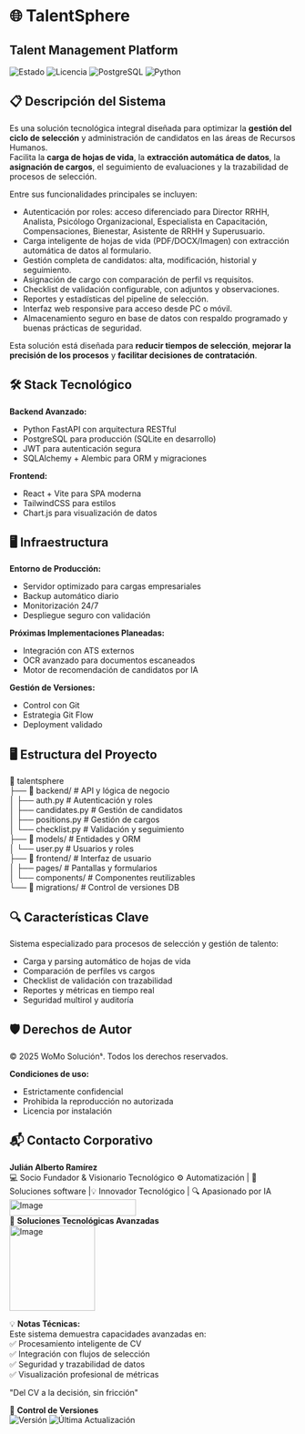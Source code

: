 # 🌐 TalentSphere 
## Talent Management Platform

![Estado](https://img.shields.io/badge/🚀_En_Desarrollo-yellow) 
![Licencia](https://img.shields.io/badge/Licencia-🔒_Privada-red)
![PostgreSQL](https://img.shields.io/badge/PostgreSQL-4169E1?logo=postgresql&logoColor=white)
![Python](https://img.shields.io/badge/Python-3776AB?logo=python&logoColor=white)

## 📋 Descripción del Sistema
Es una solución tecnológica integral diseñada para optimizar la **gestión del ciclo de selección** y administración de candidatos en las áreas de Recursos Humanos.  
Facilita la **carga de hojas de vida**, la **extracción automática de datos**, la **asignación de cargos**, el seguimiento de evaluaciones y la trazabilidad de procesos de selección.

Entre sus funcionalidades principales se incluyen:
- Autenticación por roles: acceso diferenciado para Director RRHH, Analista, Psicólogo Organizacional, Especialista en Capacitación, Compensaciones, Bienestar, Asistente de RRHH y Superusuario.
- Carga inteligente de hojas de vida (PDF/DOCX/Imagen) con extracción automática de datos al formulario.
- Gestión completa de candidatos: alta, modificación, historial y seguimiento.
- Asignación de cargo con comparación de perfil vs requisitos.
- Checklist de validación configurable, con adjuntos y observaciones.
- Reportes y estadísticas del pipeline de selección.
- Interfaz web responsive para acceso desde PC o móvil.
- Almacenamiento seguro en base de datos con respaldo programado y buenas prácticas de seguridad.

Esta solución está diseñada para **reducir tiempos de selección**, **mejorar la precisión de los procesos** y **facilitar decisiones de contratación**.

## 🛠 Stack Tecnológico
**Backend Avanzado:**
- Python FastAPI con arquitectura RESTful
- PostgreSQL para producción (SQLite en desarrollo)
- JWT para autenticación segura
- SQLAlchemy + Alembic para ORM y migraciones

**Frontend:**
- React + Vite para SPA moderna
- TailwindCSS para estilos
- Chart.js para visualización de datos

## 🖥️ Infraestructura

**Entorno de Producción:**
- Servidor optimizado para cargas empresariales
- Backup automático diario
- Monitorización 24/7
- Despliegue seguro con validación

**Próximas Implementaciones Planeadas:**
- Integración con ATS externos
- OCR avanzado para documentos escaneados
- Motor de recomendación de candidatos por IA

**Gestión de Versiones:**
- Control con Git
- Estrategia Git Flow
- Deployment validado

## 🖥️ Estructura del Proyecto
📁 talentsphere  
├── 📂 backend/ # API y lógica de negocio  
│ ├── auth.py # Autenticación y roles  
│ ├── candidates.py # Gestión de candidatos  
│ ├── positions.py # Gestión de cargos  
│ └── checklist.py # Validación y seguimiento  
├── 📂 models/ # Entidades y ORM  
│ └── user.py # Usuarios y roles  
├── 📂 frontend/ # Interfaz de usuario  
│ ├── pages/ # Pantallas y formularios  
│ └── components/ # Componentes reutilizables  
└── 📂 migrations/ # Control de versiones DB    

## 🔍 Características Clave
Sistema especializado para procesos de selección y gestión de talento:
- Carga y parsing automático de hojas de vida
- Comparación de perfiles vs cargos
- Checklist de validación con trazabilidad
- Reportes y métricas en tiempo real
- Seguridad multirol y auditoría

## 🛡️ Derechos de Autor
© 2025 WoMo Soluciónˢ. Todos los derechos reservados.

**Condiciones de uso:**
- Estrictamente confidencial
- Prohibida la reproducción no autorizada
- Licencia por instalación

## 📬 Contacto Corporativo
**Julián Alberto Ramírez**  
💻 Socio Fundador & Visionario Tecnológico
⚙️ Automatización | 🧩 Soluciones software |💡 Innovador Tecnológico | 🔍 Apasionado por IA  
<img width="222" height="29" alt="Image" src="https://github.com/user-attachments/assets/24519130-f605-4762-a4f2-374c450f2b64" />  
🏢 **Soluciones Tecnológicas Avanzadas**  
<img width="150" height="150" alt="Image" src="https://github.com/user-attachments/assets/09c23a95-e483-452e-880f-e7c90c222014" />  


💡 **Notas Técnicas:**  
Este sistema demuestra capacidades avanzadas en:  
✅ Procesamiento inteligente de CV  
✅ Integración con flujos de selección  
✅ Seguridad y trazabilidad de datos  
✅ Visualización profesional de métricas  

"Del CV a la decisión, sin fricción"

📅 **Control de Versiones**  
![Versión](https://img.shields.io/badge/Versión-1.0.0-blue) ![Última Actualización](https://img.shields.io/badge/Actualizado-Ago_2025-green)
